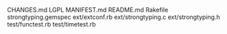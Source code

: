 CHANGES.md
LGPL
MANIFEST.md
README.md
Rakefile
strongtyping.gemspec
ext/extconf.rb
ext/strongtyping.c
ext/strongtyping.h
test/functest.rb
test/timetest.rb
